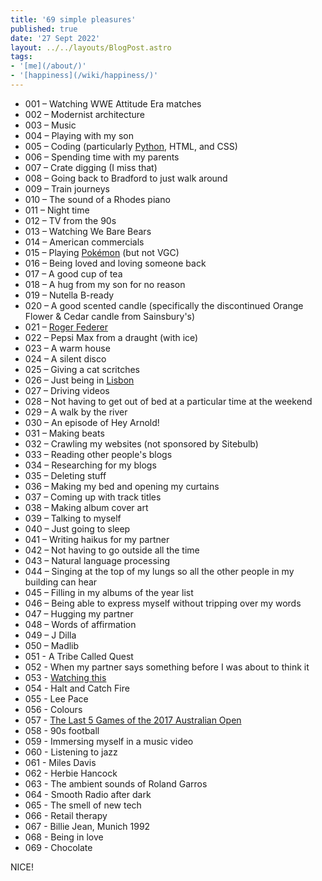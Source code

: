 ```yaml
---
title: '69 simple pleasures'
published: true
date: '27 Sept 2022'
layout: ../../layouts/BlogPost.astro
tags:
- '[me](/about/)'
- '[happiness](/wiki/happiness/)'
---
```


* 001 – Watching WWE Attitude Era matches
* 002 – Modernist architecture
* 003 – Music
* 004 – Playing with my son
* 005 – Coding (particularly [Python](/wiki/tech/python), HTML, and CSS)
* 006 – Spending time with my parents
* 007 – Crate digging (I miss that)
* 008 – Going back to Bradford to just walk around
* 009 – Train journeys
* 010 – The sound of a Rhodes piano
* 011 – Night time
* 012 – TV from the 90s
* 013 – Watching We Bare Bears
* 014 – American commercials
* 015 – Playing [Pokémon](wiki/pokemon/) (but not VGC)
* 016 – Being loved and loving someone back
* 017 – A good cup of tea
* 018 – A hug from my son for no reason
* 019 – Nutella B-ready
* 020 – A good scented candle (specifically the discontinued Orange Flower & Cedar candle from Sainsbury's)
* 021 – [Roger Federer](/wiki/sport/roger-federer/)
* 022 – Pepsi Max from a draught (with ice)
* 023 – A warm house
* 024 – A silent disco
* 025 – Giving a cat scritches
* 026 – Just being in [Lisbon](/wiki/lisbon/)
* 027 – Driving videos
* 028 – Not having to get out of bed at a particular time at the weekend
* 029 – A walk by the river
* 030 – An episode of Hey Arnold!
* 031 – Making beats
* 032 – Crawling my websites (not sponsored by Sitebulb)
* 033 – Reading other people's blogs
* 034 – Researching for my blogs
* 035 – Deleting stuff
* 036 – Making my bed and opening my curtains
* 037 – Coming up with track titles
* 038 – Making album cover art
* 039 – Talking to myself
* 040 – Just going to sleep
* 041 – Writing haikus for my partner
* 042 – Not having to go outside all the time
* 043 – Natural language processing
* 044 – Singing at the top of my lungs so all the other people in my building can hear
* 045 – Filling in my albums of the year list
* 046 – Being able to express myself without tripping over my words
* 047 – Hugging my partner
* 048 – Words of affirmation
* 049 – J Dilla
* 050 – Madlib
* 051 - A Tribe Called Quest
* 052 - When my partner says something before I was about to think it
* 053 - [Watching this](/post/boom-tetris-for-jeff/)
* 054 - Halt and Catch Fire
* 055 - Lee Pace
* 056 - Colours
* 057 - [The Last 5 Games of the 2017 Australian Open](/post/the-last-5-games-of-the-2017-australian-open/)
* 058 - 90s football
* 059 - Immersing myself in a music video
* 060 - Listening to jazz
* 061 - Miles Davis
* 062 - Herbie Hancock
* 063 - The ambient sounds of Roland Garros
* 064 - Smooth Radio after dark
* 065 - The smell of new tech
* 066 - Retail therapy
* 067 - Billie Jean, Munich 1992
* 068 - Being in love
* 069 - Chocolate

NICE!